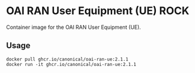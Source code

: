 # OAI RAN User Equipment (UE) ROCK

Container image for the OAI RAN User Equipment (UE).

## Usage

```console
docker pull ghcr.io/canonical/oai-ran-ue:2.1.1
docker run -it ghcr.io/canonical/oai-ran-ue:2.1.1
```
